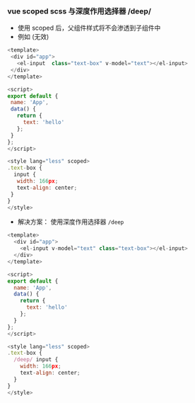 ### vue scoped scss 与深度作用选择器 /deep/
* 使用 scoped 后，父组件样式将不会渗透到子组件中
* 例如 (无效)
 ```js
 <template>
  <div id="app">
    <el-input  class="text-box" v-model="text"></el-input>
  </div>
</template>

<script>
export default {
  name: 'App',
  data() {
    return {
      text: 'hello'
    };
  }
};
</script>

<style lang="less" scoped>
.text-box {
   input {
    width: 166px;
    text-align: center;
  }
}
</style>

 ```

* 解决方案： 使用深度作用选择器 `/deep`

```js
<template>
  <div id="app">
    <el-input v-model="text" class="text-box"></el-input>
  </div>
</template>

<script>
export default {
  name: 'App',
  data() {
    return {
      text: 'hello'
    };
  }
};
</script>

<style lang="less" scoped>
.text-box {
  /deep/ input {
    width: 166px;
    text-align: center;
  }
}
</style>
```


